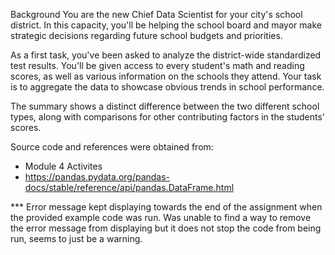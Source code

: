 Background
You are the new Chief Data Scientist for your city's school district. In this capacity, you'll be helping the school board and mayor make strategic decisions regarding future school budgets and priorities.

As a first task, you've been asked to analyze the district-wide standardized test results. You'll be given access to every student's math and reading scores, as well as various information on the schools they attend.
Your task is to aggregate the data to showcase obvious trends in school performance.

The summary shows a distinct difference between the two different school types, along with comparisons for other contributing factors in the students' scores. 

Source code and references were obtained from:
- Module 4 Activites
- https://pandas.pydata.org/pandas-docs/stable/reference/api/pandas.DataFrame.html

*** Error message kept displaying towards the end of the assignment when the provided example code was run. Was unable to find a way to remove the error message from displaying but it does not stop the code from being run, seems to just be a warning. 
